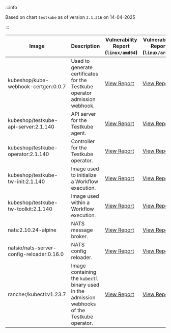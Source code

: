 :::info

Based on chart `testkube` as of version `2.1.216` on 14-04-2025

:::

| Image | Description | Vulnerability Report (`linux/amd64`) | Vulnerability Report (`linux/arm64`) | Docker Image |
|-------|-------------|----------------------------------------|----------------------------------------|--------------|
| kubeshop/kube-webhook-certgen:0.0.7 | Used to generate certificates for the Testkube operator admission webhook. | [View Report](./kube-webhook-certgen-0.0.7_linux_amd64.md) | [View Report](./kube-webhook-certgen-0.0.7_linux_arm64.md) | [View Image](https://hub.docker.com/layers/kubeshop/kube-webhook-certgen/0.0.7/images/sha256-99c5ac7ef7cf17b180a3ae9d11144120ff203017d6bd805dc95ab2648a5a6e7e?context=explore) |
| kubeshop/testkube-api-server:2.1.140 | API server for the Testkube agent. | [View Report](./testkube-api-server-2.1.140_linux_amd64.md) | [View Report](./testkube-api-server-2.1.140_linux_arm64.md) | [View Image](https://hub.docker.com/layers/kubeshop/testkube-api-server/2.1.140/images/sha256-30757464a5fa5d3c6ee804d4d3f18a909160d7037cc988d6f3fb6ed8788a9d8e?context=explore) |
| kubeshop/testkube-operator:2.1.140 | Controller for the Testkube operator. | [View Report](./testkube-operator-2.1.140_linux_amd64.md) | [View Report](./testkube-operator-2.1.140_linux_arm64.md) | [View Image](https://hub.docker.com/layers/kubeshop/testkube-operator/2.1.140/images/sha256-df69af0e4c79360799bee039c1c6c8619dc593e4fa5988447a0d7855a668c4ab?context=explore) |
| kubeshop/testkube-tw-init:2.1.140 | Image used to initialize a Workflow execution. | [View Report](./testkube-tw-init-2.1.140_linux_amd64.md) | [View Report](./testkube-tw-init-2.1.140_linux_arm64.md) | [View Image](https://hub.docker.com/layers/kubeshop/testkube-tw-init/2.1.140/images/sha256-c745e68f242dfddc163c0ff8e6babbb342d35bd6298bc7ee1f106cce91984bad?context=explore) |
| kubeshop/testkube-tw-toolkit:2.1.140 | Image used within a Workflow execution. | [View Report](./testkube-tw-toolkit-2.1.140_linux_amd64.md) | [View Report](./testkube-tw-toolkit-2.1.140_linux_arm64.md) | [View Image](https://hub.docker.com/layers/kubeshop/testkube-tw-toolkit/2.1.140/images/sha256-7abbe24d9b385187be6facf1bfdd3d0d8807ba5e5b1a44815af3eae71a5059ae?context=explore) |
| nats:2.10.24-alpine | NATS message broker. | [View Report](./nats-2.10.24-alpine_linux_amd64.md) | [View Report](./nats-2.10.24-alpine_linux_arm64.md) | [View Image](https://hub.docker.com/layers/library/nats/2.10.24-alpine/images/sha256-d13ec5ce79a02e1be937820dd36db611e25bd0c08cd9947fa9a5d52a56bf91fc?context=explore) |
| natsio/nats-server-config-reloader:0.16.0 | NATS config reloader. | [View Report](./nats-server-config-reloader-0.16.0_linux_amd64.md) | [View Report](./nats-server-config-reloader-0.16.0_linux_arm64.md) | [View Image](https://hub.docker.com/layers/natsio/nats-server-config-reloader/0.16.0/images/sha256-6e1f185d0f39fdf6032872bd20f1ce134d4e18c923d55f7cf93d40afcf6a8ffe?context=explore) |
| rancher/kubectl:v1.23.7 | Image containing the `kubectl` binary used in the admission webhooks of the Testkube operator. | [View Report](./kubectl-v1.23.7_linux_amd64.md) | [View Report](./kubectl-v1.23.7_linux_arm64.md) | [View Image](https://hub.docker.com/layers/rancher/kubectl/v1.23.7/images/sha256-139cffe27d95d9b3cdeb782a7456cf5eb6a2d18b7a90b85a2c0bde4ff295bae8?context=explore) |

